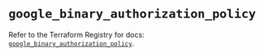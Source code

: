 # `google_binary_authorization_policy`

Refer to the Terraform Registry for docs: [`google_binary_authorization_policy`](https://registry.terraform.io/providers/hashicorp/google/6.9.0/docs/resources/binary_authorization_policy).
